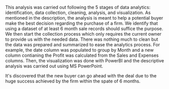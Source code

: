 This analysis was carried out following the 5 stages of data analytics: identification, data collection, cleaning, analysis, and visualization.
As mentioned in the description, the analysis is meant to help a potential buyer make the best decision regarding the purchase of a firm. We identify that using a dataset of at least 6 month sale records should suffice the purpose.
We then start the collection process which only requires the current owner to provide us with the needed data.
There was nothing much to clean but the data was prepared and summarized to ease the analytics process. For example, the date column was populated to group by Month and a new column contianing the Profit was calculated from the Sales and Expenses columns.
Then, the visualization was done with PowerBI and the descriptive analysis was carried out using MS PowerPoint.

It's discovered that the new buyer can go ahead with the deal due to the huge success achieved by the firm within the spate of 6 months. 
